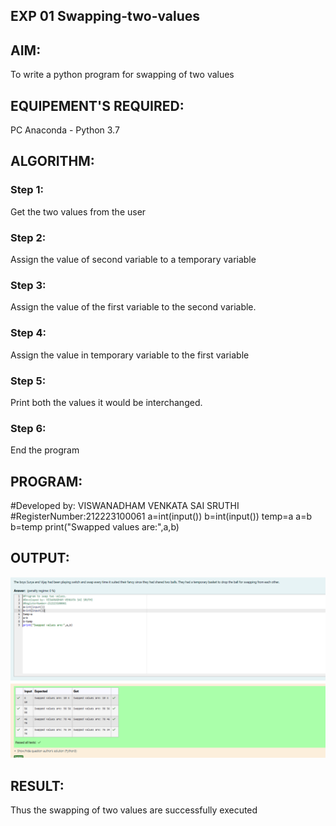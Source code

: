  ## EXP 01 Swapping-two-values
## AIM:
To write a python program for swapping of two values
## EQUIPEMENT'S REQUIRED: 
PC
Anaconda - Python 3.7
## ALGORITHM: 
### Step 1:
Get the two values from the user
### Step 2: 
Assign the value of second variable to a temporary variable 
### Step 3: 
Assign the value of the first variable to the second variable.
### Step 4:  
Assign the value in temporary variable to the first variable
### Step 5: 
Print both the values it would be interchanged.
### Step 6: 
End the program
## PROGRAM:




#Developed by: VISWANADHAM VENKATA SAI SRUTHI
#RegisterNumber:212223100061
a=int(input())
b=int(input())
temp=a
a=b
b=temp
print("Swapped values are:",a,b)

## OUTPUT:
![alt text](SWAP.png)

## RESULT:
Thus the swapping of two values are successfully executed



